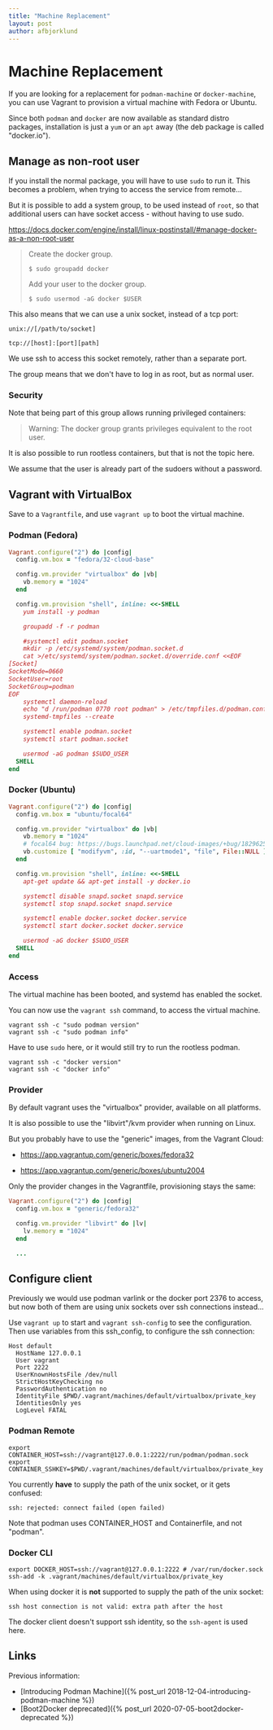 ```yaml
---
title: "Machine Replacement"
layout: post
author: afbjorklund
---
```


# Machine Replacement

If you are looking for a replacement for `podman-machine` or `docker-machine`,<br />
you can use Vagrant to provision a virtual machine with Fedora or Ubuntu.

Since both `podman` and `docker` are now available as standard distro packages,
installation is just a `yum` or an `apt` away (the deb package is called "docker.io").

## Manage as non-root user

If you install the normal package, you will have to use `sudo` to run it.
This becomes a problem, when trying to access the service from remote...

But it is possible to add a system group, to be used instead of `root`,
so that additional users can have socket access - without having to use sudo.

<https://docs.docker.com/engine/install/linux-postinstall/#manage-docker-as-a-non-root-user>

> Create the docker group.
>
> `$ sudo groupadd docker`
>
> Add your user to the docker group.
>
> `$ sudo usermod -aG docker $USER`

This also means that we can use a unix socket, instead of a tcp port:

`unix://[/path/to/socket]`

`tcp://[host]:[port][path]`

We use ssh to access this socket remotely, rather than a separate port.

The group means that we don't have to log in as root, but as normal user.

### Security

Note that being part of this group allows running privileged containers:

> Warning: The docker group grants privileges equivalent to the root user.

It is also possible to run rootless containers, but that is not the topic here.

We assume that the user is already part of the sudoers without a password.

## Vagrant with VirtualBox

Save to a `Vagrantfile`, and use `vagrant up` to boot the virtual machine.

### Podman (Fedora)

```ruby
Vagrant.configure("2") do |config|
  config.vm.box = "fedora/32-cloud-base"

  config.vm.provider "virtualbox" do |vb|
    vb.memory = "1024"
  end

  config.vm.provision "shell", inline: <<-SHELL
    yum install -y podman

    groupadd -f -r podman

    #systemctl edit podman.socket
    mkdir -p /etc/systemd/system/podman.socket.d
    cat >/etc/systemd/system/podman.socket.d/override.conf <<EOF
[Socket]
SocketMode=0660
SocketUser=root
SocketGroup=podman
EOF
    systemctl daemon-reload
    echo "d /run/podman 0770 root podman" > /etc/tmpfiles.d/podman.conf
    systemd-tmpfiles --create

    systemctl enable podman.socket
    systemctl start podman.socket

    usermod -aG podman $SUDO_USER
  SHELL
end
```

### Docker (Ubuntu)

```ruby
Vagrant.configure("2") do |config|
  config.vm.box = "ubuntu/focal64"

  config.vm.provider "virtualbox" do |vb|
    vb.memory = "1024"
    # focal64 bug: https://bugs.launchpad.net/cloud-images/+bug/1829625
    vb.customize [ "modifyvm", :id, "--uartmode1", "file", File::NULL ]
  end

  config.vm.provision "shell", inline: <<-SHELL
    apt-get update && apt-get install -y docker.io

    systemctl disable snapd.socket snapd.service
    systemctl stop snapd.socket snapd.service

    systemctl enable docker.socket docker.service
    systemctl start docker.socket docker.service

    usermod -aG docker $SUDO_USER
  SHELL
end
```

### Access

The virtual machine has been booted, and systemd has enabled the socket.

You can now use the `vagrant ssh` command, to access the virtual machine.

```shell
vagrant ssh -c "sudo podman version"
vagrant ssh -c "sudo podman info"
```

Have to use `sudo` here, or it would still try to run the rootless podman.

```shell
vagrant ssh -c "docker version"
vagrant ssh -c "docker info"
```

### Provider

By default vagrant uses the "virtualbox" provider, available on all platforms.

It is also possible to use the "libvirt"/kvm provider when running on Linux.

But you probably have to use the "generic" images, from the Vagrant Cloud:

* <https://app.vagrantup.com/generic/boxes/fedora32>

* <https://app.vagrantup.com/generic/boxes/ubuntu2004>

Only the provider changes in the Vagrantfile, provisioning stays the same:

```ruby
Vagrant.configure("2") do |config|
  config.vm.box = "generic/fedora32"

  config.vm.provider "libvirt" do |lv|
    lv.memory = "1024"
  end

  ...
```

## Configure client

Previously we would use podman varlink or the docker port 2376 to access,
but now both of them are using unix sockets over ssh connections instead...

Use `vagrant up` to start and `vagrant ssh-config` to see the configuration.
Then use variables from this ssh_config, to configure the ssh connection:

```text
Host default
  HostName 127.0.0.1
  User vagrant
  Port 2222
  UserKnownHostsFile /dev/null
  StrictHostKeyChecking no
  PasswordAuthentication no
  IdentityFile $PWD/.vagrant/machines/default/virtualbox/private_key
  IdentitiesOnly yes
  LogLevel FATAL
```

### Podman Remote

```shell
export CONTAINER_HOST=ssh://vagrant@127.0.0.1:2222/run/podman/podman.sock
export CONTAINER_SSHKEY=$PWD/.vagrant/machines/default/virtualbox/private_key
```

You currently **have** to supply the path of the unix socket, or it gets confused:

`ssh: rejected: connect failed (open failed)`

Note that podman uses CONTAINER_HOST and Containerfile, and not "podman".

### Docker CLI

```shell
export DOCKER_HOST=ssh://vagrant@127.0.0.1:2222 # /var/run/docker.sock
ssh-add -k .vagrant/machines/default/virtualbox/private_key
```

When using docker it is **not** supported to supply the path of the unix socket:

`ssh host connection is not valid: extra path after the host`

The docker client doesn't support ssh identity, so the `ssh-agent` is used here.

## Links

Previous information:

* [Introducing Podman Machine]({% post_url 2018-12-04-introducing-podman-machine %})
* [Boot2Docker deprecated]({% post_url 2020-07-05-boot2docker-deprecated %})
